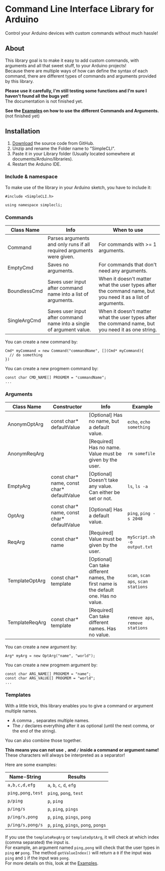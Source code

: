 # Command Line Interface Library for Arduino
Control your Arduino devices with custom commands without much hassle!  

## About
This library goal is to make it easy to add custom commands, with arguments and all that sweet stuff, to your Arduino projects!  
Because there are multiple ways of how can define the syntax of each command, there are different types of commands and arguments provided by this library.  

**Please use it carefully, I'm still testing some functions and I'm sure I haven't found all the bugs yet!**  
The documentation is not finished yet.

**See the [Examples](https://github.com/spacehuhn/Arduino_CLI/tree/master/examples/) on how to use the different Commands and Arguments.** (not finished yet)  

## Installation

1) [Download](https://github.com/spacehuhn/SimpleCLI/archive/master.zip) the source code from GitHub.  
2) Unzip and rename the Folder name to "SimpleCLI".  
3) Paste it in your Library folder (Usually located somewhere at documents/Arduino/libraries).  
4) Restart the Arduino IDE.  

### Include & namespace

To make use of the library in your Arduino sketch, you have to include it:  

```
#include <SimpleCLI.h>

using namespace simplecli;
```

### Commands

| Class Name | Info | When to use |
| ---------- | ---- | ----------- |
| Command | Parses arguments and only runs if all required arguments were given. | For commands with >= 1 arguments. |
| EmptyCmd | Saves no arguments. | For commands that don't need any arguments. |
| BoundlessCmd | Saves user input after command name into a list of arguments. | When it doesn't matter what the user types after the command name, but you need it as a list of arguments. |
| SingleArgCmd | Saves user input after command name into a single of argument value. | When it doesn't matter what the user types after the command name, but you need it as one string. |

You can create a new command by:  
```
Cmd* myCommand = new Command("commandName", [](Cmd* myCommand){
  // do something
})
```

You can create a new progmem command by:  
```
const char CMD_NAME[] PROGMEM = "commandName";
...
```

### Arguments

| Class Name | Constructor | Info | Example |
| ---------- | ----------- | ---- | ----------- |
| AnonymOptArg | const char* defaultValue | [Optional] Has no name, but a default value. | `echo`, `echo something` |
| AnonymReqArg |  | [Required] Has no name. Value must be given by the user. | `rm somefile` |
| EmptyArg | const char* name, const char* defaultValue | [Optional] Doesn't take any value. Can either be set or not. | `ls`, `ls -a` |
| OptArg | const char* name, const char* defaultValue | [Optional] Has a default value. |  `ping`, `ping -s 2048` |
| ReqArg | const char* name | [Required] Value must be given by the user. | `myScript.sh -o output.txt` |
| TemplateOptArg | const char* template | [Optional] Can take different names, the first name is the default one. Has no value. | `scan`, `scan aps`, `scan stations` |
| TemplateReqArg | const char* template | [Required] Can take different names. Has no value. | `remove aps`, `remove stations` |

You can create a new argument by:  
```
Arg* myArg = new OptArg("name", "world");
```

You can create a new progmem argument by:  
```
const char ARG_NAME[] PROGMEM = "name";
const char ARG_VALUE[] PROGMEM = "world";
...
```

### Templates

With a little trick, this library enables you to give a command or argument multiple names.  
- A comma `,` separates multiple names.  
- The `/` declares everything after it as optional (until the next comma, or the end of the string).  

You can also combine those together.  

**This means you can not use `,` and `/` inside a command or argument name!**  
These characters will always be interpreted as a separator!  

Here are some examples:  

| Name-String | Results |
| ----------- | ------- |
| `a,b,c,d,efg` | `a`, `b`, `c`, `d`, `efg` |
| `ping,pong,test` | `ping`, `pong`, `test` |
| `p/ping` | `p`, `ping` |
| `p/ing/s` | `p`, `ping`, `pings` |
| `p/ing/s,pong` | `p`, `ping`, `pings`, `pong` |
| `p/ing/s,pong/s` | `p`, `ping`, `pings`, `pong`, `pongs` |

If you use the `templateReqArg` or `templateOptArg`, it will check at which index (comma separated) the input is.  
For example, an argument named `ping,pong` will check that the user types in `ping` **or** `pong`.
The method `getValueIndex()` will return a `0` if the input was `ping` and `1` if the input was `pong`.  
For more details on this, look at the  [Examples](https://github.com/spacehuhn/Arduino_CLI/tree/master/examples/).  
